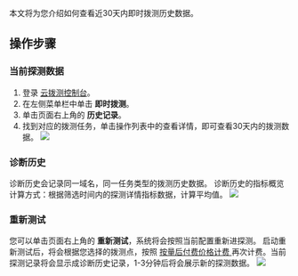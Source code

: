 本文将为您介绍如何查看近30天内即时拨测历史数据。

## 操作步骤

### 当前探测数据
1. 登录 [云拨测控制台](https://console.cloud.tencent.com/cat)。
2. 在左侧菜单栏中单击 **即时拨测**。
3. 单击页面右上角的 **历史记录**。
4. 找到对应的拨测任务，单击操作列表中的查看详情，即可查看30天内的拨测数据。
![](https://qcloudimg.tencent-cloud.cn/raw/907be76b78d9c5c3d3d61b0aadd597b1.png)

### 诊断历史
诊断历史会记录同一域名，同一任务类型的拨测历史数据。
诊断历史的指标概览计算方式：根据筛选时间内的探测详情指标数据，计算平均值。
![](https://qcloudimg.tencent-cloud.cn/raw/8b686576680f31a175a63dc1468d7814.png)



### 重新测试
您可以单击页面右上角的 **重新测试**，系统将会按照当前配置重新进探测。
启动重新测试后，将会根据您选择的拨测点，按照 [按量后付费价格计费 ](https://cloud.tencent.com/document/product/280/70806)再次计费。当前探测记录将会显示成诊断历史记录，1-3分钟后将会展示新的探测数据。
![](https://qcloudimg.tencent-cloud.cn/raw/d73051464ae83e4989ce27a956b70e30.png)



